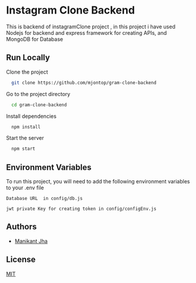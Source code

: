 
# Instagram Clone Backend

This is backend of instagramClone project , in this project i have used
Nodejs for backend and express framework for creating APIs, and MongoDB for Database


## Run Locally

Clone the project

```bash
  git clone https://github.com/mjontop/gram-clone-backend
```

Go to the project directory

```bash
  cd gram-clone-backend
```

Install dependencies

```bash
  npm install
```

Start the server

```bash
  npm start
```

  
## Environment Variables

To run this project, you will need to add the following environment variables to your .env file

`Database URL  in config/db.js `

`jwt private Key for creating token in config/configEnv.js`

  
## Authors

- [Manikant Jha](https://github.com/mjontop)

  
## License

[MIT](https://choosealicense.com/licenses/mit/)

  
